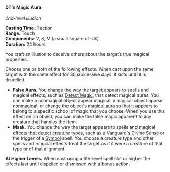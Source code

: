 #### DT's Magic Aura
<!-- previously "Arcanist’s Magic Aura" -->
<!-- TODO Check and tag this spell -->
<!-- markdownlint-disable-next-line no-emphasis-as-heading -->
_2nd-level illusion_

**Casting Time:** 1 action \
**Range:** Touch \
**Components:** V, S, M (a small square of silk) \
**Duration:** 24 hours

You craft an illusion to deceive others about the target’s true magical properties.

Choose one or both of the following effects.
When cast upon the same target with the same effect for 30 successive days, it lasts until it is dispelled.

- **False Aura.**
  You change the way the target appears to spells and magical effects, such as [Detect Magic](#Detect_Magic_detect_magic), that detect magical auras.
  You can make a nonmagical object appear magical, a magical object appear nonmagical, or change the object's magical aura so that it appears to belong to a specific school of magic that you choose.
  When you use this effect on an object, you can make the false magic apparent to any creature that handles the item.
- **Mask.**
  You change the way the target appears to spells and magical effects that detect creature types, such as a Vanguard's [Divine Sense](#Vanguard_divine_sense) or the trigger of a [Symbol](#Symbol_symbol) spell.
  You choose a creature type and other spells and magical effects treat the target as if it were a creature of that type or of that alignment.

**At Higher Levels.**
When cast using a 6th-level spell slot or higher the effects last until dispelled or dismissed with a bonus action.
